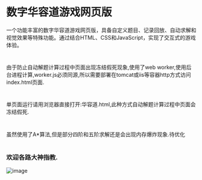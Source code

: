 # 数字华容道游戏网页版
一个功能丰富的数字华容道游戏网页版，具备自定义题目、记录回放、自动求解和视觉效果等特殊功能。通过结合HTML、CSS和JavaScript，实现了交互式的游戏体验。
#
由于防止自动解题计算过程中页面出现冻结假死现象,使用了web worker,使用后台进程计算,worker.js必须同源,所以需要部署在tomcat或iis等容器http方式访问index.html页面.
#
单页面运行请用浏览器直接打开:华容道.html,此种方式自动解题计算过程中页面会冻结假死.
#
虽然使用了A*算法,但是部分四阶和五阶求解还是会出现内存爆炸现象.待优化
#
### 欢迎各路大神指教.

![image](https://github.com/user-attachments/assets/33a8ec46-b188-4fb0-b1c2-21ce22c0d656)


